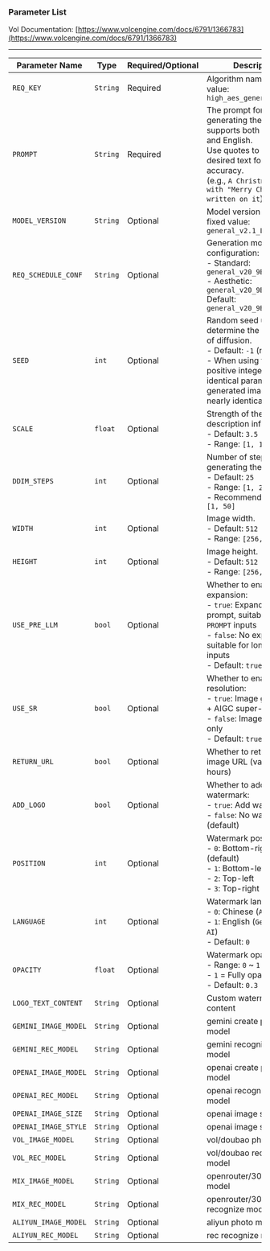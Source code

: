 ### Parameter List

Vol Documentation: [https://www.volcengine.com/docs/6791/1366783](https://www.volcengine.com/docs/6791/1366783)

---

| Parameter Name       | Type     | Required/Optional | Description                                                                                                                                                                                                        |
|----------------------|----------|-------------------|--------------------------------------------------------------------------------------------------------------------------------------------------------------------------------------------------------------------|
| `REQ_KEY`            | `String` | Required          | Algorithm name, fixed value: `high_aes_general_v21_L`                                                                                                                                                              |
| `PROMPT`             | `String` | Required          | The prompt for generating the image, supports both Chinese and English.<br>Use quotes to enclose the desired text for higher accuracy.<br>(e.g., `A Christmas poster with "Merry Christmas" written on it`)        |
| `MODEL_VERSION`      | `String` | Optional          | Model version name, fixed value: `general_v2.1_L`                                                                                                                                                                  |
| `REQ_SCHEDULE_CONF`  | `String` | Optional          | Generation mode configuration:<br>- Standard: `general_v20_9B_rephraser`<br>- Aesthetic: `general_v20_9B_pe`<br>Default: `general_v20_9B_pe`                                                                       |
| `SEED`               | `int`    | Optional          | Random seed used to determine the initial state of diffusion.<br>- Default: `-1` (random)<br>- When using the same positive integer seed with identical parameters, the generated images will be nearly identical. |
| `SCALE`              | `float`  | Optional          | Strength of the text description influence.<br>- Default: `3.5`<br>- Range: `[1, 10]`                                                                                                                              |
| `DDIM_STEPS`         | `int`    | Optional          | Number of steps for generating the image.<br>- Default: `25`<br>- Range: `[1, 200]`<br>- Recommended range: `[1, 50]`                                                                                              |
| `WIDTH`              | `int`    | Optional          | Image width.<br>- Default: `512`<br>- Range: `[256, 768]`                                                                                                                                                          |
| `HEIGHT`             | `int`    | Optional          | Image height.<br>- Default: `512`<br>- Range: `[256, 768]`                                                                                                                                                         |
| `USE_PRE_LLM`        | `bool`   | Optional          | Whether to enable text expansion:<br>- `true`: Expands the prompt, suitable for short `PROMPT` inputs<br>- `false`: No expansion, suitable for longer `PROMPT` inputs<br>- Default: `true`                         |
| `USE_SR`             | `bool`   | Optional          | Whether to enable super-resolution:<br>- `true`: Image generation + AIGC super-resolution<br>- `false`: Image generation only<br>- Default: `true`                                                                 |
| `RETURN_URL`         | `bool`   | Optional          | Whether to return the image URL (valid for 24 hours)                                                                                                                                                               |
| `ADD_LOGO`           | `bool`   | Optional          | Whether to add a watermark:<br>- `true`: Add watermark<br>- `false`: No watermark (default)                                                                                                                        |
| `POSITION`           | `int`    | Optional          | Watermark position:<br>- `0`: Bottom-right (default)<br>- `1`: Bottom-left<br>- `2`: Top-left<br>- `3`: Top-right                                                                                                  |
| `LANGUAGE`           | `int`    | Optional          | Watermark language:<br>- `0`: Chinese (`AI生成`)<br>- `1`: English (`Generated by AI`)<br>- Default: `0`                                                                                                             |
| `OPACITY`            | `float`  | Optional          | Watermark opacity:<br>- Range: `0` ~ `1`<br>- `1` = Fully opaque<br>- Default: `0.3`                                                                                                                               |
| `LOGO_TEXT_CONTENT`  | `String` | Optional          | Custom watermark content                                                                                                                                                                                           |
| `GEMINI_IMAGE_MODEL` | `String` | Optional          | gemini create photo model                                                                                                                                                                                          |
| `GEMINI_REC_MODEL`   | `String` | Optional          | gemini recognize photo model                                                                                                                                                                                       |
| `OPENAI_IMAGE_MODEL` | `String` | Optional          | openai create photo model                                                                                                                                                                                          |
| `OPENAI_REC_MODEL`   | `String` | Optional          | openai recognize photo model                                                                                                                                                                                       |
| `OPENAI_IMAGE_SIZE`  | `String` | Optional          | openai image size                                                                                                                                                                                                  |
| `OPENAI_IMAGE_STYLE` | `String` | Optional          | openai image style                                                                                                                                                                                                 |
| `VOL_IMAGE_MODEL`    | `String` | Optional          | vol/doubao photo model                                                                                                                                                                                             |
| `VOL_REC_MODEL`      | `String` | Optional          | vol/doubao  recognize model                                                                                                                                                                                        |
| `MIX_IMAGE_MODEL`    | `String` | Optional          | openrouter/302ai photo model                                                                                                                                                                                       |
| `MIX_REC_MODEL`      | `String` | Optional          | openrouter/302ai  recognize model                                                                                                                                                                                  |
| `ALIYUN_IMAGE_MODEL` | `String` | Optional          | aliyun photo model                                                                                                                                                                                                 |
| `ALIYUN_REC_MODEL`   | `String` | Optional          | rec  recognize model                                                                                                                                                                                               |

